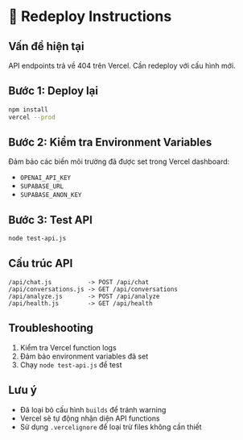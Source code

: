 # 🔄 Redeploy Instructions

## Vấn đề hiện tại
API endpoints trả về 404 trên Vercel. Cần redeploy với cấu hình mới.

## Bước 1: Deploy lại
```bash
npm install
vercel --prod
```

## Bước 2: Kiểm tra Environment Variables
Đảm bảo các biến môi trường đã được set trong Vercel dashboard:
- `OPENAI_API_KEY`
- `SUPABASE_URL` 
- `SUPABASE_ANON_KEY`

## Bước 3: Test API
```bash
node test-api.js
```

## Cấu trúc API
```
/api/chat.js          -> POST /api/chat
/api/conversations.js -> GET /api/conversations  
/api/analyze.js       -> POST /api/analyze
/api/health.js        -> GET /api/health
```

## Troubleshooting
1. Kiểm tra Vercel function logs
2. Đảm bảo environment variables đã set
3. Chạy `node test-api.js` để test

## Lưu ý
- Đã loại bỏ cấu hình `builds` để tránh warning
- Vercel sẽ tự động nhận diện API functions
- Sử dụng `.vercelignore` để loại trừ files không cần thiết 